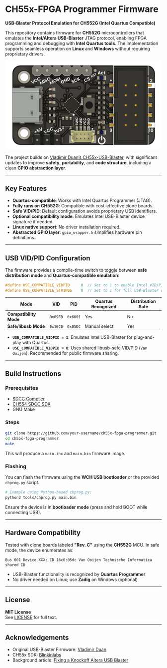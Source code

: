 # CH55x-FPGA Programmer Firmware  
**USB-Blaster Protocol Emulation for CH552G (Intel Quartus Compatible)**

This repository contains firmware for **CH552G** microcontrollers that emulates the **Intel/Altera USB-Blaster** JTAG protocol, enabling FPGA programming and debugging with **Intel Quartus tools**. The implementation supports seamless operation on **Linux** and **Windows** without requiring proprietary drivers.

![programmer](../static/programmer.png)

The project builds on [Vladimir Duan’s CH55x-USB-Blaster](https://github.com/VladimirDuan/CH55x-USB-Blaster), with significant updates to improve **safety**, **portability**, and **code structure**, including a clean **GPIO abstraction layer**.

---

## Key Features

- **Quartus-compatible**: Works with Intel Quartus Programmer (JTAG).
- **Fully runs on CH552G**: Compatible with cost-effective clone boards.
- **Safe VID/PID**: Default configuration avoids proprietary USB identifiers.
- **Optional compatibility mode**: Emulates Intel USB-Blaster device signature if needed.
- **Linux native support**: No driver installation required.
- **Abstracted GPIO layer**: `gpio_wrapper.h` simplifies hardware pin definitions.

---

## USB VID/PID Configuration

The firmware provides a compile-time switch to toggle between **safe distribution mode** and **Quartus-compatible emulation**:

```c
#define USE_COMPATIBLE_VIDPID     0  // Set to 1 to enable Intel VID/PID (not recommended for distribution)
#define USE_COMPATIBLE_STRINGS    0  // Set to 1 for full USB-Blaster descriptor emulation
```

| Mode                   | VID      | PID     | Quartus Recognized | Distribution Safe |
|------------------------|----------|---------|--------------------|-------------------|
| **Compatibility Mode** | `0x09FB` | `0x6001`| Yes                | No                |
| **Safe/libusb Mode**   | `0x16C0` | `0x05DC`| Manual select      | Yes               |

- **`USE_COMPATIBLE_VIDPID = 1`**: Emulates Intel USB-Blaster for plug-and-play with Quartus.
- **`USE_COMPATIBLE_VIDPID = 0`**: Uses shared libusb-safe VID/PID (`Van Ooijen`). Recommended for public firmware sharing.

---

## Build Instructions

### Prerequisites

- [SDCC Compiler](https://sdcc.sourceforge.net/)
- [CH554 SDCC SDK](https://github.com/Blinkinlabs/ch554_sdcc)
- GNU Make

### Steps

```bash
git clone https://github.com/your-username/ch55x-fpga-programmer.git
cd ch55x-fpga-programmer
make
```

This will produce a `main.ihx` and `main.bin` firmware image.

### Flashing

You can flash the firmware using the **WCH USB bootloader** or the provided `chprog.py` script.

```bash
# Example using Python-based chprog.py:
python3 tools/chprog.py main.bin
```

Ensure the device is in **bootloader mode** (press and hold BOOT while connecting USB).

---

## Hardware Compatibility

Tested with clone boards labeled **"Rev. C"** using the **CH552G** MCU. In safe mode, the device enumerates as:

```
Bus 001 Device XXX: ID 16c0:05dc Van Ooijen Technische Informatica shared ID
```

- USB-Blaster functionality is recognized by **Quartus Programmer**
- No driver needed on Linux; use **Zadig** on Windows (optional)

---

## License

**MIT License**  
See [LICENSE](LICENSE) for full text.

---

## Acknowledgements

- Original USB-Blaster Firmware: [Vladimir Duan](https://github.com/VladimirDuan/CH55x-USB-Blaster)
- CH55x SDK: [Blinkinlabs](https://github.com/Blinkinlabs/ch554_sdcc)
- Background article: [Fixing a Knockoff Altera USB Blaster](https://www.downtowndougbrown.com/2024/06/fixing-a-knockoff-altera-usb-blaster-that-never-worked/)
